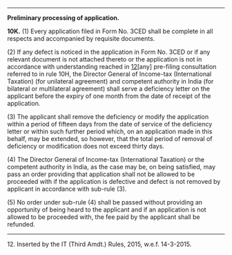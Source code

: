 ****

**Preliminary processing of application.**

**10K.** (1) Every application filed in Form No. 3CED shall be complete in all respects and accompanied by requisite documents.

(2) If any defect is noticed in the application in Form No. 3CED or if any relevant document is not attached thereto or the application is not in accordance with understanding reached in [12](javascript:ShowFootnote\('fn12'\);)[any] pre-filing consultation referred to in rule 10H, the Director General of Income-tax (International Taxation) (for unilateral agreement) and competent authority in India (for bilateral or multilateral agreement) shall serve a deficiency letter on the applicant before the expiry of one month from the date of receipt of the application.

(3) The applicant shall remove the deficiency or modify the application within a period of fifteen days from the date of service of the deficiency letter or within such further period which, on an application made in this behalf, may be extended, so however, that the total period of removal of deficiency or modification does not exceed thirty days.

(4) The Director General of Income-tax (International Taxation) or the competent authority in India, as the case may be, on being satisfied, may pass an order providing that application shall not be allowed to be proceeded with if the application is defective and defect is not removed by applicant in accordance with sub-rule (3).

(5) No order under sub-rule (4) shall be passed without providing an opportunity of being heard to the applicant and if an application is not allowed to be proceeded with, the fee paid by the applicant shall be refunded.

* * *

12\. Inserted by the IT (Third Amdt.) Rules, 2015, w.e.f. 14-3-2015.